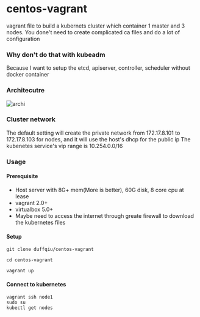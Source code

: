 # centos-vagrant
vagrant file to build a kubernets cluster which container 1 master and 3 nodes. You done't need to create complicated ca files and do a lot of configuration

### Why don't do that with kubeadm

Because I want to setup the etcd, apiserver, controller, scheduler without docker container

### Architecutre

![archi](https://github.com/duffqiu/centos-vagrant/blob/master/pic/arch.png)


### Cluster network
The default setting will create the private network from 172.17.8.101 to 172.17.8.103 for nodes, and it will use the host's dhcp for the public ip
The kubenetes service's vip range is 10.254.0.0/16

### Usage

#### Prerequisite
* Host server with 8G+ mem(More is better), 60G disk, 8 core cpu at lease
* vagrant 2.0+
* virtualbox 5.0+
* Maybe need to access the internet through greate firewall to download the kubernetes files

#### Setup
```
git clone duffqiu/centos-vagrant

cd centos-vagrant

vagrant up
```

#### Connect to kubernetes

```
vagrant ssh node1
sudo su
kubectl get nodes
```



